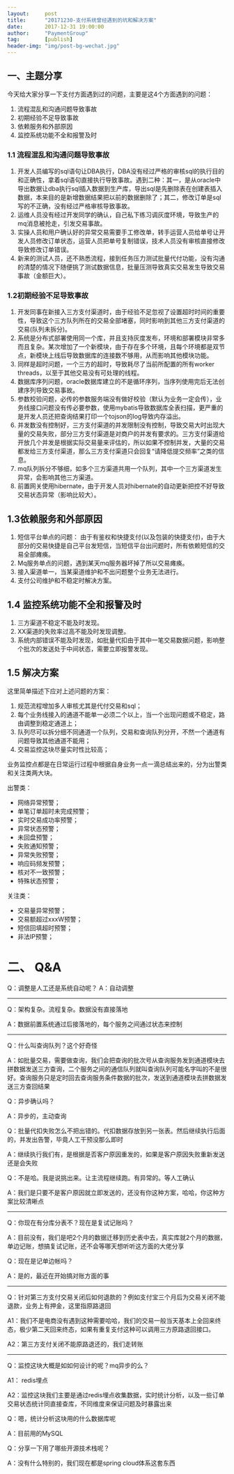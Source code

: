 ```yaml
---                           
layout:     post                                                
title:      "20171230-支付系统曾经遇到的坑和解决方案"                                                                               
date:       2017-12-31 19:00:00                                                                               
author:     "PaymentGroup"                                          
tag:		[publish]                                    
header-img: "img/post-bg-wechat.jpg"                                         
---
```


## 一、主题分享

今天给大家分享一下支付方面遇到过的问题，主要是这4个方面遇到的问题：
1. 流程混乱和沟通问题导致事故    
2. 初期经验不足导致事故  
3. 依赖服务和外部原因  
4. 监控系统功能不全和报警及时  

### 1.1 流程混乱和沟通问题导致事故
1. 开发人员编写的sql语句让DBA执行，DBA没有经过严格的审核sql的执行目的和正确性，拿着sql语句直接执行导致事故。遇到二种：其一，是从oracle中导出数据让dba执行sql插入数据到生产库，导出sql是先删除表在创建表插入数据，本来目的是新增数据结果把以前的数据删除了；其二，修改订单是sql写的不正确，没有经过严格审核导致事故。  
2. 运维人员没有经过开发同学的确认，自己私下练习调灰度环境，导致生产的mq消息被抢走，引发交易事故。  
3. 实操人员和用户确认好的异常交易需要手工修改单，转手运营人员给单号让开发人员修改订单状态，运营人员把单号复制错误，技术人员没有审核直接修改导致修改订单错误。  
4. 新来的测试人员，还不熟悉流程，接到任务压力测试批量代付功能，没有沟通的清楚的情况下随便挑了测试数据信息，批量压测导致真实交易发生导致交易事故（金额巨大）。  


### 1.2初期经验不足导致事故  

1. 开发同事在新接入三方支付渠道时，由于经验不足忽视了设置超时时间的重要性，导致这个三方队列所在的交易全部堵塞，同时影响到其他三方支付渠道的交易(队列未拆分)。  
2. 系统是分布式部署使用同一个库，并且支持灰度发布，环境和部署模块非常多而且复杂。某次增加了一个新模块，由于存在多个环境，且每个环境都是双节点，新模块上线后导致数据库的连接数不够用，从而影响其他模块功能。  
3. 同样是超时问题，一个三方的超时，导致耗尽了当前所配置的所有worker threads，以至于其他交易没有可处理的线程。  
4. 数据库序列问题，oracle数据库建立的不是循环序列，当序列使用完后无法创建序列导致交易事故。  
5. 参数校验问题，必传的参数服务端没有做好校验（默认为业务一定会传），业务线接口问题没有传必要参数，使用mybatis导致数据库全表扫描，更严重的是开发人员还把查询结果打印一个tojson的log导致内存溢出。  
6. 并发数没有控制好，三方支付渠道的并发限制没有控制，导致交易大时出现大量的交易失败，部分三方支付渠道是对商户的并发有要求的。三方支付渠道给开放几个并发是根据实际交易量来评估的，所以如果不控制并发，大量的交易都发给三方支付渠道，那么三方支付渠道只会回复“请降低提交频率”之类的信息。  
7. mq队列拆分不够细，如多个三方渠道共用一个队列，其中一个三方渠道发生异常，会影响其他三方渠道。  
8. 前置网关使用hibernate，由于开发人员对hibernate的自动更新把控不好导致交易状态异常（影响比较大）。  

## 1.3依赖服务和外部原因

1. 短信平台单点的问题： 由于有鉴权和快捷支付(以及包装的快捷支付)，由于大部分的交易快捷是自己平台发短信，当短信平台出问题时，所有依赖短信的交易全部瘫痪。  
2. Mq服务单点的问题，遇到某天mq服务器坏掉了所以交易瘫痪。  
3. 接入渠道单一，当某渠道维护和不出问题整个业务无法进行。  
4. 支付公司维护和不稳定时解决方案。  

## 1.4 监控系统功能不全和报警及时

1. 三方渠道不稳定不能及时发现。  
2. XX渠道的失败率过高不能及时发现调整。  
3. 系统内部错误不能及时发现，如批量代扣由于其中一笔交易数据问题，影响整个批次的发送处于中间状态，需要立即报警发现。  

## 1.5 解决方案

这里简单描述下应对上述问题的方案：

1. 规范流程增加多人审核尤其是代付交易和sql；    
2. 每个业务线接入的通道不能单一必须二个以上，当一个出现问题或不稳定，路由调整到稳定通道上；    
3. 队列尽可以拆分细不同通道一个队列，交易和查询队列分开，不然一个通道有问题导致其他通道不能用；    
4. 交易监控这块尽量实时性比较高；   

业务监控点都是在日常运行过程中根据自身业务一点一滴总结出来的，分为出警类和关注类两大块。

出警类：
- 网络异常预警；  
- 单笔订单超时未完成预警；  
- 实时交易成功率预警；  
- 异常状态预警；  
- 未回盘预警；  
- 失败通知预警； 
- 异常失败预警； 
- 响应码频发预警；  
- 核对不一致预警；   
- 特殊状态预警；  

关注类：
- 交易量异常预警；  
- 交易额超过xxxW预警；  
- 短信回填超时预警；  
- 非法IP预警；  



# 二、 Q&A


Q：调整是人工还是系统自动呢？
A：自动调整

---
Q：架构复杂。流程复杂。数据没有直接落地

A：数据前置系统通过后接落地的，每个服务之间通过状态来控制


---
Q：什么叫查询队列？这个好奇怪

A：如批量交易，需要做查询，我们会把查询的批次号从查询服务发到通道模块去拼数据发送三方查询，二个服务之间的通信队列就叫查询队列可能名字叫的不是很好。查询服务只是定时回去查询服务条件数据的批次，发送到通道模块去拼数据发送三方查回结果

Q：异步确认吗？

A：异步的，主动查询

Q：批量代扣失败怎么不把出错的。代扣数据存放到另一张表。然后继续执行后面的，并发出告警，毕竟人工干预没那么即时

A：继续执行我们有，是根据是否客户原因重发的，如果是客户原因失败重新发送还是会失败

Q：不是哈。我是说挑出来。让主流程继续跑。有异常的。等人工确认

A：我们是只要不是客户原因就立即发送的，还没有你这种方案，哈哈，你这种方案比较清晰点


---
Q：你现在有分库分表不？现在是复试记账吗？

A：目前没有，我们是吧2个月的数据迁移到历史表中去，真实库就2个月的数据，单边记账，想搞复试记账，还不会等哪天想听听这方面的大佬分享

Q：现在是记单边帐吗？

A：是的，最近在开始搞对账方面的事


---
Q：针对第三方支付交易关闭后如何退款的？例如支付宝三个月后为交易关闭不能退款，业务上有押金，这里指原路退回

A1：我们不是电商没有遇到这种需要哈哈，我们的交易一般当天基本上全回来终态，极少第二天回来终态，如果有重复支付这种可以调用三方原路退回接口。

A2：第三方支付关闭不能原路退还的，我们走转账


---
Q：监控这块大概是如如何设计的呢？mq异步的么？

A1： redis埋点

A2：监控这块我们主要是通过redis埋点收集数据，实时统计分析，以及一些订单交易状态统计同直接查库，不同维度来保证问题及时暴露出来

Q：嗯，统计分析这块用的什么数据库呢

A：目前用的MySQL

Q：分享一下用了哪些开源技术栈呢？

A：没有什么特别的，我们现在都是spring cloud体系这套东西
